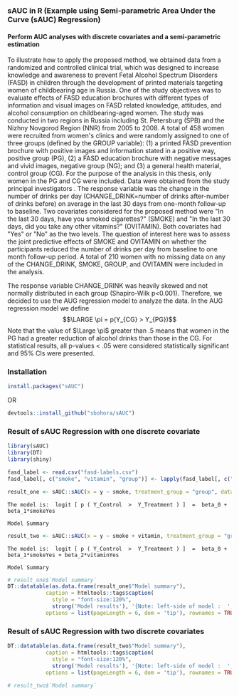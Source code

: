 


### sAUC in R (Example using Semi-parametric Area Under the Curve (sAUC) Regression)

#### Perform AUC analyses with discrete covariates and a semi-parametric estimation

To illustrate how to apply the proposed method, we obtained data from a randomized and controlled clinical trial, which was designed to increase knowledge and awareness to prevent Fetal Alcohol Spectrum Disorders (FASD) in children through the development of printed materials targeting women of childbearing age in Russia. One of the study objectives was to evaluate effects of FASD education brochures with different types of information and visual images on FASD related knowledge, attitudes, and alcohol consumption on childbearing-aged women. The study was conducted in two regions in Russia including St. Petersburg (SPB) and the Nizhny Novgorod Region (NNR) from 2005 to 2008. A total of 458 women were recruited from women's clinics and were randomly assigned to one of three groups (defined by the GROUP variable): (1) a printed FASD prevention brochure with positive images and information stated in a positive way, positive group (PG), (2) a FASD education brochure with negative messages and vivid images, negative group (NG); and (3) a general health material, control group (CG). For the purpose of the analysis in this thesis, only women in the PG and CG were included. Data were obtained from the study principal investigators . The response variable was the change in the number of drinks per day (CHANGE_DRINK=number of drinks after-number of drinks before) on average in the last 30 days from one-month follow-up to baseline. Two covariates considered for the proposed method were "In the last 30 days, have you smoked cigarettes?" (SMOKE) and  "In the last 30 days, did you take any other vitamins?" (OVITAMIN). Both covariates had "Yes" or "No" as the two levels. The question of interest here was to assess the joint predictive effects of SMOKE and OVITAMIN on whether the participants reduced the number of drinks per day from baseline to one month follow-up period. A total of 210 women with no missing data on any of the CHANGE_DRINK, SMOKE, GROUP, and OVITAMIN were included in the analysis.

The response variable CHANGE_DRINK was heavily skewed and not normally distributed in each group  (Shapiro-Wilk p<0.001). Therefore, we decided to use the AUG regression model to analyze the data.  In the AUG regression model we define
$$\LARGE \pi = p(Y_{CG} > Y_{PG})$$ Note that the value of $\Large \pi$ greater than .5 means that women in the PG had a greater reduction of alcohol drinks than those in the CG. For statistical results, all p-values < .05 were considered statistically significant and 95% CIs were presented.

### Installation
```r
install.packages("sAUC")
```

OR

```r
devtools::install_github("sbohora/sAUC")
```


### Result of sAUC Regression with one discrete covariate


```r
library(sAUC)
library(DT)
library(shiny)

fasd_label <- read.csv("fasd-labels.csv")
fasd_label[, c("smoke", "vitamin", "group")] <- lapply(fasd_label[, c("smoke", "vitamin", "group")], function(x) factor(x))

result_one <- sAUC::sAUC(x = y ~ smoke, treatment_group = "group", data = fasd_label)
```

```
The model is:  logit [ p ( Y_Control  >  Y_Treatment ) ]  =  beta_0 +  beta_1*smokeYes 

Model Summary
```

```r
result_two <- sAUC::sAUC(x = y ~ smoke + vitamin, treatment_group = "group", data = fasd_label)
```

```
The model is:  logit [ p ( Y_Control  >  Y_Treatment ) ]  =  beta_0 +  beta_1*smokeYes + beta_2*vitaminYes  

Model Summary
```

```r
# result_one$`Model summary`
DT::datatable(as.data.frame(result_one$"Model summary"),
            caption = htmltools::tags$caption(
              style = "font-size:120%",
              strong('Model results'), '{Note: left-side of model :  ', result_one$"model_formula","}"),
            options = list(pageLength = 6, dom = 'tip'), rownames = TRUE)
```

<!--html_preserve--><div id="htmlwidget-ddc9b1dc50dc540da7c4" style="width:100%;height:auto;" class="datatables html-widget"></div>
<script type="application/json" data-for="htmlwidget-ddc9b1dc50dc540da7c4">{"x":{"filter":"none","caption":"<caption style=\"font-size:120%\">\n  <strong>Model results<\/strong>\n  {Note: left-side of model :  \n  logit [ p ( Y Control  &gt;  Y Treatment ) ] \n\n\n  }\n<\/caption>","data":[["(Intercept)","smokeYes"],[-0.9099,0.7668],[0.3219,0.3629],[-1.5409,0.0555],[-0.2789,1.478],[0.0047,0.0346]],"container":"<table class=\"display\">\n  <thead>\n    <tr>\n      <th> <\/th>\n      <th>Coefficients<\/th>\n      <th>Std. Error<\/th>\n      <th>2.5%<\/th>\n      <th>97.5%<\/th>\n      <th>Pr(&gt;|z|)<\/th>\n    <\/tr>\n  <\/thead>\n<\/table>","options":{"pageLength":6,"dom":"tip","columnDefs":[{"className":"dt-right","targets":[1,2,3,4,5]},{"orderable":false,"targets":0}],"order":[],"autoWidth":false,"orderClasses":false,"lengthMenu":[6,10,25,50,100]},"selection":{"mode":"multiple","selected":null,"target":"row"}},"evals":[],"jsHooks":[]}</script><!--/html_preserve-->

### Result of sAUC Regression with two discrete covariates


```r
DT::datatable(as.data.frame(result_two$"Model summary"),
            caption = htmltools::tags$caption(
              style = "font-size:120%",
              strong('Model results'), '{Note: left-side of model :  ', result_two$"model_formula","}"),
            options = list(pageLength = 6, dom = 'tip'), rownames = TRUE)
```

<!--html_preserve--><div id="htmlwidget-2b775a034f54ba2ccdd3" style="width:100%;height:auto;" class="datatables html-widget"></div>
<script type="application/json" data-for="htmlwidget-2b775a034f54ba2ccdd3">{"x":{"filter":"none","caption":"<caption style=\"font-size:120%\">\n  <strong>Model results<\/strong>\n  {Note: left-side of model :  \n  logit [ p ( Y Control  &gt;  Y Treatment ) ] \n\n\n  }\n<\/caption>","data":[["(Intercept)","smokeYes","vitaminYes"],[-1.0657,0.7434,0.2189],[0.4326,0.3685,0.3379],[-1.9136,0.0212,-0.4435],[-0.2177,1.4656,0.8812],[0.0138,0.0436,0.5172]],"container":"<table class=\"display\">\n  <thead>\n    <tr>\n      <th> <\/th>\n      <th>Coefficients<\/th>\n      <th>Std. Error<\/th>\n      <th>2.5%<\/th>\n      <th>97.5%<\/th>\n      <th>Pr(&gt;|z|)<\/th>\n    <\/tr>\n  <\/thead>\n<\/table>","options":{"pageLength":6,"dom":"tip","columnDefs":[{"className":"dt-right","targets":[1,2,3,4,5]},{"orderable":false,"targets":0}],"order":[],"autoWidth":false,"orderClasses":false,"lengthMenu":[6,10,25,50,100]},"selection":{"mode":"multiple","selected":null,"target":"row"}},"evals":[],"jsHooks":[]}</script><!--/html_preserve-->

```r
# result_two$`Model summary`
```

